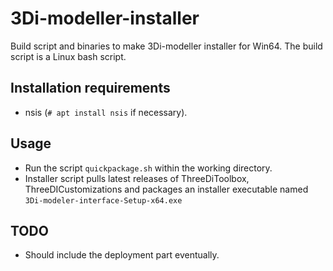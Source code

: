 3Di-modeller-installer
======================

Build script and binaries to make 3Di-modeller installer for Win64. The build script is a Linux bash script.

Installation requirements
-------------------------
- nsis (``# apt install nsis`` if necessary).

Usage
-----
- Run the script ``quickpackage.sh`` within the working directory.
- Installer script pulls latest releases of ThreeDiToolbox, ThreeDICustomizations and packages an installer executable named ``3Di-modeler-interface-Setup-x64.exe``

TODO
----
- Should include the deployment part eventually.
